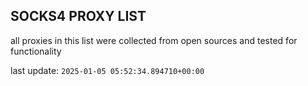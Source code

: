 ## SOCKS4 PROXY LIST

all proxies in this list were collected from open sources and tested for functionality

last update: `2025-01-05 05:52:34.894710+00:00`
